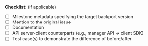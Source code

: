 <!--
Please precisely, concisely, and concretely describe what this PR changes, the rationale behind codes,
and how it affects the users and other developers.
-->

**Checklist:** (if applicable)

- [ ] Milestone metadata specifying the target backport version
- [ ] Mention to the original issue
- [ ] Documentation
- [ ] API server-client counterparts (e.g., manager API -> client SDK)
- [ ] Test case(s) to demonstrate the difference of before/after
